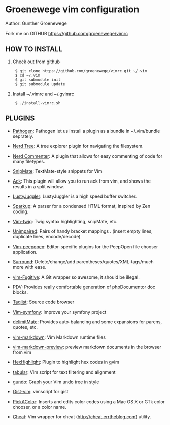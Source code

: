 # Groenewege vim configuration #

Author: Gunther Groenewege

Fork me on GITHUB  https://github.com/groenewege/vimrc

## HOW TO INSTALL ##

1. Check out from github

        $ git clone https://github.com/groenewege/vimrc.git ~/.vim
        $ cd ~/.vim
        $ git submodule init
        $ git submodule update

2. Install ~/.vimrc and ~/.gvimrc

        $ ./install-vimrc.sh

## PLUGINS ##

* [Pathogen](http://www.vim.org/scripts/script.php?script_id=2332): Pathogen let us install a plugin as a bundle in ~/.vim/bundle seprately.

* [Nerd Tree](http://www.vim.org/scripts/script.php?script_id=1658): A tree explorer plugin for navigating the filesystem.

* [Nerd Commenter](http://www.vim.org/scripts/script.php?script_id=1218): A plugin that allows for easy commenting of code for many filetypes. 

* [SnipMate](http://www.vim.org/scripts/script.php?script_id=2540): TextMate-style snippets for Vim

* [Ack](http://www.vim.org/scripts/script.php?script_id=2572): This plugin will allow you to run ack from vim, and shows the results in a split window. 

* [LustyJuggler](http://www.vim.org/scripts/script.php?script_id=2050): LustyJuggler is a high speed buffer switcher.

* [Sparkup](https://github.com/rstacruz/sparkup): A parser for a condensed HTML format, inspired by Zen coding.

* [Vim-twig](https://github.com/beyondwords/vim-twig): Twig syntax highlighting, snipMate, etc.

* [Unimpaired](http://www.vim.org/scripts/script.php?script_id=1590): Pairs of handy bracket mappings . (insert empty lines, duplicate lines, encode/decode)

* [Vim-peepopen](https://github.com/topfunky/PeepOpen-EditorSupport): Editor-specific plugins for the PeepOpen file chooser application.

* [Surround](http://www.vim.org/scripts/script.php?script_id=1697): Delete/change/add parentheses/quotes/XML-tags/much more with ease.

* [vim-Fugitive](http://www.vim.org/scripts/script.php?script_id=2975):  A Git wrapper so awesome, it should be illegal.

* [PDV](http://www.vim.org/scripts/script.php?script_id=1355): Provides really comfortable generation of phpDocumentor doc blocks. 

* [Taglist](http://vim.sourceforge.net/scripts/script.php?script_id=273): Source code browser

* [Vim-symfony](https://github.com/soh335/vim-symfony/wiki): Improve your symfony project

* [delimitMate](http://www.vim.org/scripts/script.php?script_id=2754): Provides auto-balancing and some expansions for parens, quotes, etc. 

* [vim-markdown](https://github.com/tpope/vim-markdown): Vim Markdown runtime files

* [vim-markdown-preview](https://github.com/nelstrom/vim-markdown-preview): preview markdown documents in the browser from vim

* [HexHighlight](http://www.vim.org/scripts/script.php?script_id=2937): Plugin to highlight hex codes in gvim

* [tabular](https://github.com/godlygeek/tabular): Vim script for text filtering and alignment

* [gundo](http://sjl.bitbucket.org/gundo.vim/): Graph your Vim undo tree in style

* [Gist-vim](http://www.vim.org/scripts/script.php?script_id=2423): vimscript for gist

* [PickAColor](http://www.vim.org/scripts/script.php?script_id=3026): Inserts and edits color codes using a Mac OS X or GTk color chooser, or a color name.

* [Cheat](http://www.vim.org/scripts/script.php?script_id=2015): Vim wrapper for cheat (http://cheat.errtheblog.com) utility.
